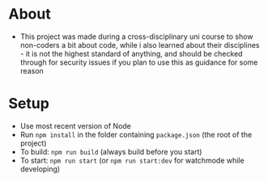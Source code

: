 # About
* This project was made during a cross-disciplinary uni course to show non-coders a bit about code, while i also learned about their disciplines - it is not the highest standard of anything, and should be checked through for security issues if you plan to use this as guidance for some reason

# Setup
* Use most recent version of Node
* Run `npm install` in the folder containing `package.json` (the root of the project)
* To build: `npm run build` (always build before you start)
* To start: `npm run start` (or `npm run start:dev` for watchmode while developing)